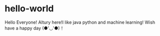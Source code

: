 # hello-world

Hello Everyone!
Altury here!I like java python and machine learning! Wish have a happy day (●'◡'●)！
